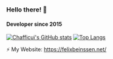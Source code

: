 ### Hello there! 👋

#### Developer since 2015

[![Chafficui's GitHub stats](https://github-readme-stats.vercel.app/api?username=Chafficui)](https://github.com/Chafficui)
[![Top Langs](https://github-readme-stats.vercel.app/api/top-langs/?username=Chafficui&hide=makefile,cmake&langs_count=6&layout=compact)](https://github.com/anuraghazra/github-readme-stats)

⚡ My Website: https://felixbeinssen.net/
